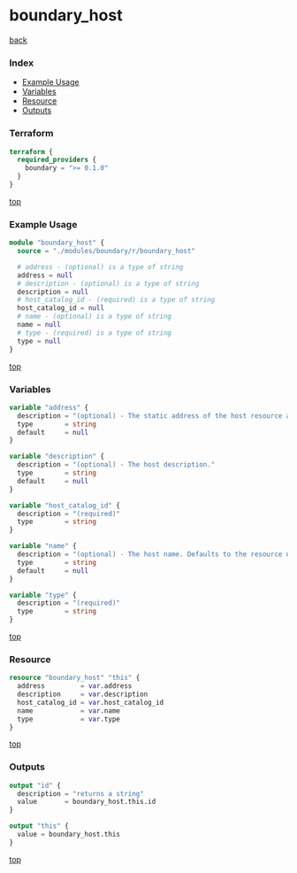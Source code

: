 # boundary_host

[back](../boundary.md)

### Index

- [Example Usage](#example-usage)
- [Variables](#variables)
- [Resource](#resource)
- [Outputs](#outputs)

### Terraform

```terraform
terraform {
  required_providers {
    boundary = ">= 0.1.0"
  }
}
```

[top](#index)

### Example Usage

```terraform
module "boundary_host" {
  source = "./modules/boundary/r/boundary_host"

  # address - (optional) is a type of string
  address = null
  # description - (optional) is a type of string
  description = null
  # host_catalog_id - (required) is a type of string
  host_catalog_id = null
  # name - (optional) is a type of string
  name = null
  # type - (required) is a type of string
  type = null
}
```

[top](#index)

### Variables

```terraform
variable "address" {
  description = "(optional) - The static address of the host resource as `<IP>` (note: port assignment occurs in the target resource definition, do not add :port here) or a domain name."
  type        = string
  default     = null
}

variable "description" {
  description = "(optional) - The host description."
  type        = string
  default     = null
}

variable "host_catalog_id" {
  description = "(required)"
  type        = string
}

variable "name" {
  description = "(optional) - The host name. Defaults to the resource name."
  type        = string
  default     = null
}

variable "type" {
  description = "(required)"
  type        = string
}
```

[top](#index)

### Resource

```terraform
resource "boundary_host" "this" {
  address         = var.address
  description     = var.description
  host_catalog_id = var.host_catalog_id
  name            = var.name
  type            = var.type
}
```

[top](#index)

### Outputs

```terraform
output "id" {
  description = "returns a string"
  value       = boundary_host.this.id
}

output "this" {
  value = boundary_host.this
}
```

[top](#index)